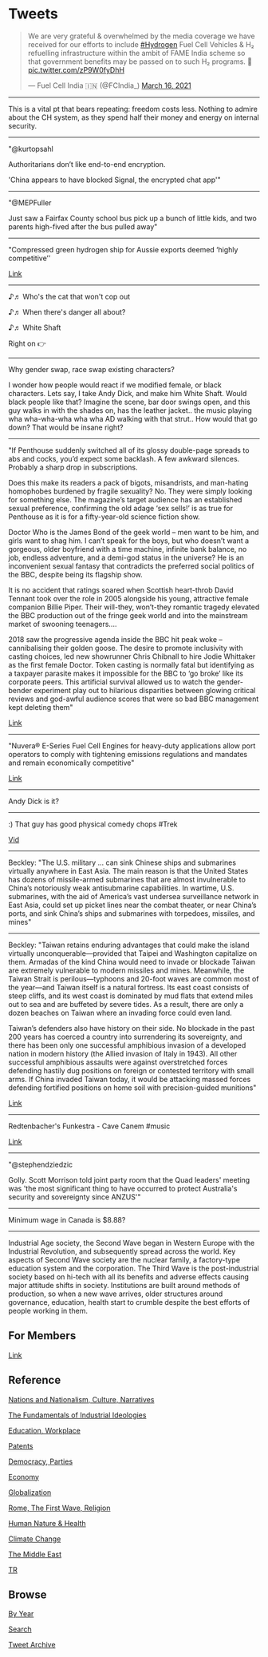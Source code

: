 # Tweets

<blockquote class="twitter-tweet"><p lang="en" dir="ltr">We are very grateful &amp; overwhelmed by the media coverage we have received for our efforts to include <a href="https://twitter.com/hashtag/Hydrogen?src=hash&amp;ref_src=twsrc%5Etfw">#Hydrogen</a> Fuel Cell Vehicles &amp; H₂ refuelling infrastructure within the ambit of FAME India scheme so that government benefits may be passed on to such H₂ programs. 🙏 <a href="https://t.co/zP9W0fyDhH">pic.twitter.com/zP9W0fyDhH</a></p>&mdash; Fuel Cell India 🇮🇳 (@FCIndia_) <a href="https://twitter.com/FCIndia_/status/1371714241506385920?ref_src=twsrc%5Etfw">March 16, 2021</a></blockquote> <script async src="https://platform.twitter.com/widgets.js" charset="utf-8"></script>

---

This is a vital pt that bears repeating: freedom costs less. Nothing
to admire about the CH system, as they spend half their money and
energy on internal security.

---

"@kurtopsahl

Authoritarians don’t like end-to-end encryption.

'China appears to have blocked Signal, the encrypted chat app'"

---

"@MEPFuller

Just saw a Fairfax County school bus pick up a bunch of little kids,
and two parents high-fived after the bus pulled away"

---

"Compressed green hydrogen ship for Aussie exports deemed ‘highly
competitive’’

[Link](https://www.pv-magazine-australia.com/2021/03/02/compressed-green-hydrogen-ship-for-aussie-exports-deemed-highly-competitive/)

---

♪♬ Who's the cat that won't cop out

♪♬ When there's danger all about?

♪♬ White Shaft

Right on 👉

---

Why gender swap, race swap existing characters?

I wonder how people would react if we modified female, or black
characters. Lets say, I take Andy Dick, and make him White
Shaft. Would black people like that?  Imagine the scene, bar door
swings open, and this guy walks in with the shades on, has the leather
jacket.. the music playing wha wha-wha-wha wha wha AD walking with
that strut.. How would that go down? That would be insane right?

---

"If Penthouse suddenly switched all of its glossy double-page spreads
to abs and cocks, you’d expect some backlash. A few awkward
silences. Probably a sharp drop in subscriptions.

Does this make its readers a pack of bigots, misandrists, and
man-hating homophobes burdened by fragile sexuality? No. They were
simply looking for something else. The magazine’s target audience has
an established sexual preference, confirming the old adage ‘sex
sells!’ is as true for Penthouse as it is for a fifty-year-old science
fiction show.

Doctor Who is the James Bond of the geek world – men want to be him,
and girls want to shag him. I can’t speak for the boys, but who
doesn’t want a gorgeous, older boyfriend with a time machine, infinite
bank balance, no job, endless adventure, and a demi-god status in the
universe? He is an inconvenient sexual fantasy that contradicts the
preferred social politics of the BBC, despite being its flagship show.

It is no accident that ratings soared when Scottish heart-throb David
Tennant took over the role in 2005 alongside his young, attractive
female companion Billie Piper. Their will-they, won’t-they romantic
tragedy elevated the BBC production out of the fringe geek world and
into the mainstream market of swooning teenagers.... 

2018 saw the progressive agenda inside the BBC hit peak woke –
cannibalising their golden goose. The desire to promote inclusivity
with casting choices, led new showrunner Chris Chibnall to hire Jodie
Whittaker as the first female Doctor. Token casting is normally fatal
but identifying as a taxpayer parasite makes it impossible for the BBC
to ‘go broke’ like its corporate peers. This artificial survival
allowed us to watch the gender-bender experiment play out to hilarious
disparities between glowing critical reviews and god-awful audience
scores that were so bad BBC management kept deleting them"

[Link](https://www.penthouse.com.au/articles/opinion/doctor-what-is-that)

---

"Nuvera® E-Series Fuel Cell Engines for heavy-duty applications allow
port operators to comply with tightening emissions regulations and
mandates and remain economically competitive"

[Link](https://www.nuvera.com/ports)

---

Andy Dick is it? 

---

 :) That guy has good physical comedy chops \#Trek

[Vid](https://youtu.be/7FJuFONaQBo?t=23)

---

Beckley: "The U.S. military ... can sink Chinese ships and submarines
virtually anywhere in East Asia. The main reason is that the United
States has dozens of missile-armed submarines that are almost
invulnerable to China’s notoriously weak antisubmarine
capabilities. In wartime, U.S. submarines, with the aid of America’s
vast undersea surveillance network in East Asia, could set up picket
lines near the combat theater, or near China’s ports, and sink China’s
ships and submarines with torpedoes, missiles, and mines"

---

Beckley: "Taiwan retains enduring advantages that could make the island
virtually unconquerable—provided that Taipei and Washington capitalize
on them. Armadas of the kind China would need to invade or blockade
Taiwan are extremely vulnerable to modern missiles and
mines. Meanwhile, the Taiwan Strait is perilous—typhoons and 20-foot
waves are common most of the year—and Taiwan itself is a natural
fortress. Its east coast consists of steep cliffs, and its west coast
is dominated by mud flats that extend miles out to sea and are
buffeted by severe tides. As a result, there are only a dozen beaches
on Taiwan where an invading force could even land.

Taiwan’s defenders also have history on their side. No blockade in the
past 200 years has coerced a country into surrendering its
sovereignty, and there has been only one successful amphibious
invasion of a developed nation in modern history (the Allied invasion
of Italy in 1943). All other successful amphibious assaults were
against overstretched forces defending hastily dug positions on
foreign or contested territory with small arms. If China invaded
Taiwan today, it would be attacking massed forces defending fortified
positions on home soil with precision-guided munitions"

[Link](https://foreignpolicy.com/2020/10/19/china-keeps-inching-closer-to-taiwan/)

---

Redtenbacher's Funkestra - Cave Canem \#music

[Link](https://youtu.be/JR2oGJ2verg)

---

"@stephendziedzic

Golly. Scott Morrison told joint party room that the Quad leaders'
meeting was 'the most significant thing to have occurred to protect
Australia's security and sovereignty since ANZUS'"

---

Minimum wage in Canada is $8.88?

---

Industrial Age society, the Second Wave began in Western Europe with
the Industrial Revolution, and subsequently spread across the
world. Key aspects of Second Wave society are the nuclear family, a
factory-type education system and the corporation. The Third Wave is
the post-industrial society based on hi-tech with all its benefits and
adverse effects causing major attitude shifts in society. Institutions
are built around methods of production, so when a new wave arrives,
older structures around governance, education, health start to crumble
despite the best efforts of people working in them.

## For Members

[Link](https://thirdwave-members.herokuapp.com)

## Reference

[Nations and Nationalism, Culture, Narratives](/2013/02/nations-and-nationalism.md)

[The Fundamentals of Industrial Ideologies](/2011/04/fundamentals-of-industrial-ideologies.md)

[Education, Workplace](2017/09/education-workplace.md)

[Patents](/2018/09/patents.md)

[Democracy, Parties](/2016/11/democracy.md)

[Economy](/2018/05/economy.md)

[Globalization](/2018/09/globalization.md)

[Rome, The First Wave, Religion](/2017/12/rome.md)

[Human Nature & Health](/2020/07/human-nature.md)

[Climate Change](/2018/12/climate.md)

[The Middle East](/2019/07/middleeast.md)

[TR](../tr)

## Browse

[By Year](years.md)

[Search](search.html)

[Tweet Archive](/tweets/README.md)


